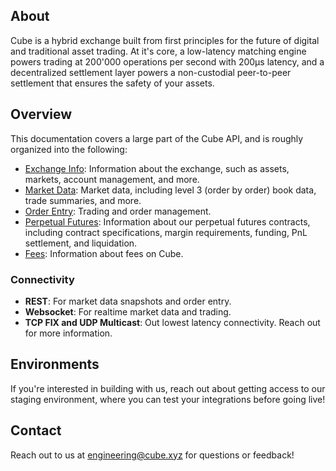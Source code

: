 
## About

Cube is a hybrid exchange built from first principles for the future of digital
and traditional asset trading. At it's core, a low-latency matching engine
powers trading at 200'000 operations per second with 200µs latency, and a
decentralized settlement layer powers a non-custodial peer-to-peer settlement
that ensures the safety of your assets.

## Overview

This documentation covers a large part of the Cube API, and is roughly
organized into the following:

- [Exchange Info](/exchange-info.md): Information about the exchange, such as
  assets, markets, account management, and more.
- [Market Data](/market-data/rest-api.md): Market data, including level 3 (order by
  order) book data, trade summaries, and more.
- [Order Entry](/order-entry/rest-api.md): Trading and order management.
- [Perpetual Futures](/perpetual-futures/README.md): Information about our
  perpetual futures contracts, including contract specifications, margin
  requirements, funding, PnL settlement, and liquidation.
- [Fees](/cube-fees.md): Information about fees on Cube.

### Connectivity

- **REST**: For market data snapshots and order entry.
- **Websocket**: For realtime market data and trading.
- **TCP FIX and UDP Multicast**: Out lowest latency connectivity. Reach out for
  more information.


## Environments

If you're interested in building with us, reach out about getting access to our
staging environment, where you can test your integrations before going live!

## Contact

Reach out to us at [engineering@cube.xyz](mailto:engineering@cube.xyz) for
questions or feedback!
